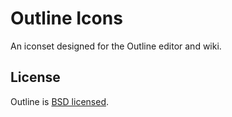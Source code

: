 # Outline Icons

An iconset designed for the Outline editor and wiki.

## License

Outline is [BSD licensed](/blob/master/LICENSE).

